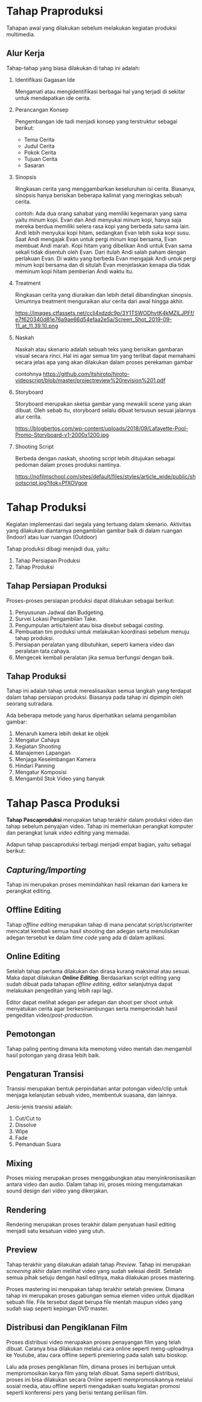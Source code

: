 # Tahap Praproduksi
Tahapan awal yang dilakukan sebelum melakukan kegiatan produksi multimedia.

## Alur Kerja
Tahap-tahap yang biasa dilakukan di tahap ini adalah:

1. Identifikasi Gagasan Ide

   Mengamati atau mengidentifikasi berbagai hal yang terjadi di sekitar untuk mendapatkan ide cerita.

2. Perancangan Konsep
   
   Pengembangan ide tadi menjadi konsep yang terstruktur sebagai berikut:
   - Tema Cerita
   - Judul Cerita
   - Pokok Cerita
   - Tujuan Cerita
   - Sasaran
  
3. Sinopsis
   
   Ringkasan cerita yang menggambarkan keseluruhan isi cerita.
   Biasanya, sinopsis hanya berisikan beberapa kalimat yang meringkas sebuah cerita. 

   contoh:
   Ada dua orang sahabat yang memiliki kegemaran yang sama yaitu minum kopi. Evan dan Andi menyukai minum kopi, hanya saja mereka berdua memiliki selera rasa kopi yang berbeda satu sama lain. Andi lebih menyukai kopi hitam, sedangkan Evan lebih suka kopi susu. Saat Andi mengajak Evan untuk pergi minum kopi bersama, Evan membuat Andi marah. Kopi hitam yang dibelikan Andi untuk Evan sama sekali tidak disentuh oleh Evan. Dari itulah Andi salah paham dengan perlakuan Evan. Di waktu yang berbeda Evan mengajak Andi untuk pergi minum kopi bersama dan di situlah Evan menjelaskan kenapa dia tidak meminum kopi hitam pemberian Andi waktu itu.

4. Treatment
   
   Ringkasan cerita yang diuraikan dan lebih detail dibandingkan sinopsis. Umumnya treatment menguraikan alur cerita dari awal hingga akhir.

   https://images.ctfassets.net/ccli4xdzdc9p/3Y1TSWODhvtK4kMZILJPFf/e7f620340d81e76a9ae66d54efaa2e5a/Screen_Shot_2019-09-11_at_11.39.10.png

5. Naskah
   
   Naskah atau skenario adalah sebuah teks yang berisikan gambaran visual secara rinci. Hal ini agar semua tim yang terlibat dapat memahami secara jelas apa yang akan dilakukan dalam proses perekaman gambar

   contohnya https://github.com/itshiroto/hiroto-videoscript/blob/master/projectreview%20revision%201.pdf

6. Storyboard
   
   Storyboard merupakan sketsa gambar yang mewakili scene yang akan dibuat. Oleh sebab itu, storyboard selalu dibuat tersusun sesuai jalannya alur cerita.

   https://blogbertos.com/wp-content/uploads/2018/09/Lafayette-Pool-Promo-Storyboard-v1-2000x1200.jpg

7. Shooting Script
   
   Berbeda dengan naskah, shooting script lebih ditujukan sebagai pedoman dalam proses produksi nantinya.
   
   https://nofilmschool.com/sites/default/files/styles/article_wide/public/shootscript.jpg?itok=PfXOVgoe

# Tahap Produksi
Kegiatan implementasi dari segala yang tertuang dalam skenario. Aktivitas yang dilakukan diantarnya pengambilan gambar baik di dalam ruangan (Indoor) atau luar ruangan (Outdoor)

Tahap produksi dibagi menjadi dua, yaitu:

1. Tahap Persiapan Produksi
2. Tahap Produksi

## Tahap Persiapan Produksi
Proses-proses persiapan produksi dapat dilakukan sebagai berikut:

1. Penyusunan Jadwal dan Budgeting.
2. Survei Lokasi Pengambilan Take.
3. Pengumpulan artis/talent atau bisa disebut sebagai *casting*.
4. Pembuatan tim produksi untuk melakukan koordinasi sebelum menuju tahap produksi.
5. Persiapan peralatan yang dibutuhkan, seperti kamera video dan peralatan tata cahaya.
6. Mengecek kembali peralatan jika semua berfungsi dengan baik.

## Tahap Produksi
Tahap ini adalah tahap untuk merealisasikan semua langkah yang terdapat dalam tahap persiapan produksi. Biasanya pada tahap ini dipimpin oleh seorang sutradara. 

Ada beberapa metode yang harus diperhatikan selama pengambilan gambar:

1. Menaruh kamera lebih dekat ke objek
2. Mengatur Cahaya
3. Kegiatan Shooting
4. Manajemen Lapangan
5. Menjaga Keseimbangan Kamera
6. Hindari Panning
7. Mengatur Komposisi
8. Mengambil Stok Video yang banyak

# Tahap Pasca Produksi
**Tahap Pascaproduksi** merupakan tahap terakhir dalam produksi video dan tahap sebelum penyajian video. Tahap ini memerlukan perangkat komputer dan perangkat lunak *video editing* yang memadai.

Adapun tahap pascaproduksi terbagi menjadi empat bagian, yaitu sebagai berikut:

## *Capturing/Importing*

Tahap ini merupakan proses memindahkan hasil rekaman dari kamera ke perangkat editing.

## Offline Editing

Tahap *offline editing* merupakan tahap di mana pencatat script/scriptwriter mencatat kembali semua hasil shooting dan adegan serta menuliskan adegan tersebut ke dalam *time code* yang ada di dalam aplikasi.

## Online Editing

Setelah tahap pertama dilakukan dan dirasa kurang maksimal atau sesuai. 
Maka dapat dilakukan ***Online Editing***. Berdasarkan script editing 
yang sudah dibuat pada tahapan *offline editing*, editor selanjutnya 
dapat melakukan pengeditan yang lebih rapi lagi.

Editor dapat melihat adegan per adegan dan shoot per shoot untuk 
menyatukan cerita agar berkesinambungan serta memperindah hasil 
pengeditan video/*post-production*.

## Pemotongan

Tahap paling penting dimana kita memotong video mentah dan mengambil hasil potongan yang dirasa lebih baik.

## Pengaturan Transisi

Transisi merupakan bentuk perpindahan antar potongan video/clip untuk menjaga kelanjutan sebuah video, membentuk suasana, dan lainnya.

Jenis-jenis transisi adalah:

1.  Cut/Cut to
2.  Dissolve
3.  Wipe
4.  Fade
5.  Pemanduan Suara

## Mixing

Proses mixing merupakan proses menggabungkan atau menyinkronisasikan antara video dan audio. Dalam tahap ini, proses mixing mengutamakan sound design dari video yang dikerjakan.

## Rendering

Rendering merupakan proses terakhir dalam penyatuan hasil editing menjadi satu kesatuan video yang utuh.

## Preview

Tahap terakhir yang dilakukan adalah tahap *Preview*. Tahap ini merupakan *screening* akhir dalam melihat video yang sudah selesai diedit. Setelah semua pihak setuju dengan hasil editnya, maka dilakukan proses mastering.

Proses mastering ini merupakan tahap terakhir setelah preview. Dimana tahap ini merupakan proses gabungan semua elemen video untuk dijadikan sebuah file. File tersebut dapat berupa file mentah maupun video yang sudah siap seperti kepingan DVD master.

## Distribusi dan Pengiklanan Film

Proses distribusi video merupakan proses penayangan film yang telah dibuat. Caranya bisa dilakukan melalui cara online seperti meng-uploadnya ke Youtube, atau cara offline seperti premiering pada salah satu bioskop.

Lalu ada proses pengiklanan film, dimana proses ini bertujuan untuk mempromosikan karya film yang telah dibuat. Sama seperti distribusi, proses ini bisa dilakukan secara Online seperti mempromosikannya melalui sosial media, atau offline seperti mengadakan suatu kegiatan promosi seperti konferensi pers yang berisi tentang perilisan film.